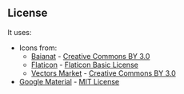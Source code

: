 

## License
It uses:
  * Icons from:
    * [Baianat](http://www.flaticon.com/authors/baianat) - [Creative Commons BY 3.0](http://creativecommons.org/licenses/by/3.0/)
    * [Flaticon](http://www.flaticon.com/) - [Flaticon Basic License ](http://file000.flaticon.com/downloads/license/license.pdf)
    * [Vectors Market](http://www.flaticon.com/authors/vectors-market) - [Creative Commons BY 3.0](http://creativecommons.org/licenses/by/3.0/)
  * [Google Material](https://material.angularjs.org) - [MIT License](https://raw.githubusercontent.com/angular/material/v1.1.0-rc.5/LICENSE)
